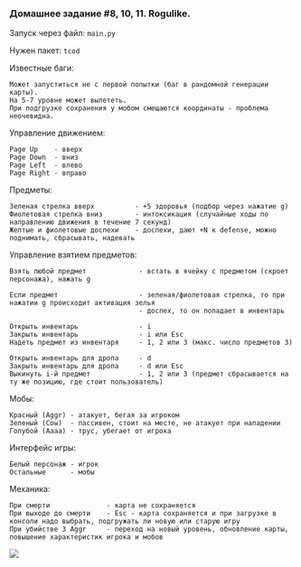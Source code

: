 ### Домашнее задание #8, 10, 11. Rogulike.

Запуск через файл: `main.py`

Нужен пакет: `tcod`

Известные баги:

    Может запуститься не с первой попытки (баг в рандомной генерации карты).
    На 5-7 уровне может вылететь.
    При подгрузке сохранения у мобом смещаются координаты - проблема неочевидна.


Управление движением:

    Page Up    - вверх
    Page Down  - вниз
    Page Left  - влево
    Page Right - вправо
    
Предметы:
   
    Зеленая стрелка вверх          - +5 здоровья (подбор через нажатие g)
    Фиолетовая стрелка вниз        - интоксикация (случайные ходы по направлению движения в течение 7 секунд)
    Желтые и фиолетовые доспехи    - доспехи, дают +N к defense, можно поднимать, сбрасывать, надевать
    
Управление взятием предметов:
    
    Взять любой предмет             - встать в ячейку с предметом (скроет персонажа), нажать g
    
    Если предмет                    - зеленая/фиолетовая стрелка, то при нажатии g происходит активация зелья
                                    - доспех, то он попадает в инвентарь
    
    Открыть инвентарь               - i
    Закрыть инвентарь               - i или Esc
    Надеть предмет из инвентаря     - 1, 2 или 3 (макс. число предметов 3)
    
    Открыть инвентарь для дропа     - d
    Закрыть инвентарь для дропа     - d или Esc
    Выкинуть i-й предмет            - 1, 2 или 3 (предмет сбрасывается на ту же позицию, где стоит пользователь)
    
Мобы:

    Красный (Aggr) - атакует, бегая за игроком
    Зеленый (Cow)  - пассивен, стоит на месте, не атакует при нападении
    Голубой (Aaaa) - трус, убегает от игрока
    
Интерфейс игры:

    Белый персонаж - игрок
    Остальные      - мобы
    
Механика:

    При смерти              - карта не сохраняется
    При выходе до смерти    - Esc - карта сохраняется и при загрузке в консоли надо выбрать, подгружать ли новую или старую игру
    При убийстве 3 Aggr     - переход на новый уровень, обновление карты, повышение характеристик игрока и мобов
    
![](https://github.com/ivanrybin/itmo-hws-architecture/blob/roguelike/roguelike/game_screenshot.png)
